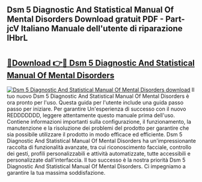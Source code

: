## Dsm 5 Diagnostic And Statistical Manual Of Mental Disorders Download gratuit PDF - Part-jcV Italiano Manuale dell'utente di riparazione lHbrL

# <h2><a href="http://dfasea1.blite.top/?on=Dsm+5+Diagnostic+And+Statistical+Manual+Of+Mental+Disorders">🔗Download 👉🔴 Dsm 5 Diagnostic And Statistical Manual Of Mental Disorders</a></h2>

[![Dsm 5 Diagnostic And Statistical Manual Of Mental Disorders download](https://i.imgur.com/lujVjoI.png)](http://dfasea1.blite.top/?on=Dsm+5+Diagnostic+And+Statistical+Manual+Of+Mental+Disorders)
Il tuo nuovo Dsm 5 Diagnostic And Statistical Manual Of Mental Disorders è ora pronto per l'uso. Questa guida per l'utente include una guida passo passo per iniziare. Per garantire Un'esperienza di successo con il nuovo REDDDDDDD, leggere attentamente questo manuale prima dell'uso. Contiene informazioni importanti sulla configurazione, il funzionamento, la manutenzione e la risoluzione dei problemi del prodotto per garantire che sia possibile utilizzare il prodotto in modo efficace ed efficiente. Dsm 5 Diagnostic And Statistical Manual Of Mental Disorders ha un'impressionante raccolta di funzionalità avanzate, tra cui riconoscimento facciale, controllo dei gesti, profili personalizzabili e attività automatizzate, tutte accessibili e personalizzate dall'interfaccia. Il tuo successo è la nostra priorità Dsm 5 Diagnostic And Statistical Manual Of Mental Disorders. Ci impegniamo a garantire la tua massima soddisfazione.

